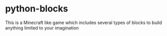 # python-blocks
This is a Minecraft like game which includes several types of blocks to build anything limited to your imagination

